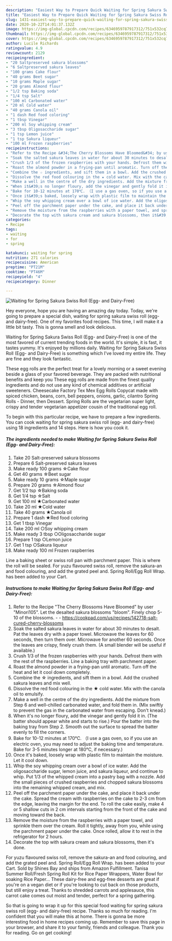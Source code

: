 ```yaml
---
description: "Easiest Way to Prepare Quick Waiting for Spring Sakura Swiss Roll (Egg- and Dairy-Free)"
title: "Easiest Way to Prepare Quick Waiting for Spring Sakura Swiss Roll (Egg- and Dairy-Free)"
slug: 1431-easiest-way-to-prepare-quick-waiting-for-spring-sakura-swiss-roll-egg-and-dairy-free
date: 2020-10-22T14:01:37.132Z
image: https://img-global.cpcdn.com/recipes/6346959787917312/751x532cq70/waiting-for-spring-sakura-swiss-roll-egg-and-dairy-free-recipe-main-photo.jpg
thumbnail: https://img-global.cpcdn.com/recipes/6346959787917312/751x532cq70/waiting-for-spring-sakura-swiss-roll-egg-and-dairy-free-recipe-main-photo.jpg
cover: https://img-global.cpcdn.com/recipes/6346959787917312/751x532cq70/waiting-for-spring-sakura-swiss-roll-egg-and-dairy-free-recipe-main-photo.jpg
author: Lucile Richards
ratingvalue: 4.9
reviewcount: 2129
recipeingredient:
- "20 Saltpreserved sakura blossoms"
- "6 Saltpreserved sakura leaves"
- "100 grams Cake flour"
- "40 grams Beet sugar"
- "10 grams Maple sugar"
- "20 grams Almond flour"
- "1/2 tsp Baking soda"
- "1/4 tsp Salt"
- "100 ml Carbonated water"
- "20 ml Cold water"
- "40 grams Canola oil"
- "1 dash Red food coloring"
- "1 tbsp Vinegar"
- "200 ml Soy whipping cream"
- "3 tbsp Oligosaccharide sugar"
- "1 tsp Lemon juice"
- "1 tsp Sakura liqueur"
- "100 ml Frozen raspberries"
recipeinstructions:
- "Refer to the Recipe &#34;The Cherry Blossoms Have Bloomed&#34; by user &#34;Minori105&#34;. Let the desalted sakura blossoms &#34;bloom&#34;. Finely chop 5-10 of the blossoms.  https://cookpad.com/us/recipes/142718-salt-cured-cherry-blossoms"
- "Soak the salted sakura leaves in water for about 30 minutes to desalt. Pat the leaves dry with a paper towel. Microwave the leaves for 60 seconds, then turn them over. Microwave for another 60 seconds. Once the leaves are crispy, finely crush them. (A small blender will be useful if available.)"
- "Crush 1/3 of the frozen raspberries with your hands. Defrost them with the rest of the raspberries. Line a baking tray with parchment paper."
- "Roast the almond powder in a frying-pan until aromatic. Turn off the heat and let it cool down completely."
- "Combine the ☆ ingredients, and sift them in a bowl. Add the crushed sakura leaves and mix well."
- "Dissolve the red food colouring in the ★ cold water. Mix with the canola oil to emulsify."
- "Make a well in the centre of the dry ingredients. Add the mixture from Step 6 and well-chilled carbonated water, and fold them in. (Mix swiftly to prevent the gas in the carbonated water from escaping. Don&#39;t knead.)"
- "When it&#39;s no longer floury, add the vinegar and gently fold it in. (The batter should appear white and starts to rise.) Pour the batter into the baking tray from Step 2. Smooth out the surface to spread the batter evenly to fill the corners."
- "Bake for 10-12 minutes at 170℃. （I use a gas oven, so if you use an electric oven, you may need to adjust the baking time and temperature. Bake for 3-5 minutes longer at 180℃, if necessary.)"
- "Once it&#39;s baked, loosely wrap with plastic film to maintain the moisture. Let it cool down."
- "Whip the soy whipping cream over a bowl of ice water. Add the oligosaccharide sugar, lemon juice, and sakura liqueur, and continue to whip. Put 1/3 of the whipped cream into a pastry bag with a nozzle. Add the small pieces of crushed raspberries and chopped sakura blossoms into the remaining whipped cream, and mix."
- "Peel off the parchment paper under the cake, and place it back under the cake. Spread the cream with raspberries on the cake to 2-3 cm from the edge, leaving the margin for the end. To roll the cake easily, make 4 or 5 shallow cuts in 2 cm intervals starting from the front of the cake and moving toward the back."
- "Remove the moisture from the raspberries with a paper towel, and sprinkle them over the cream. Roll it tightly, away from you, while using the parchment paper under the cake. Once rolled, allow it to rest in the refrigerator for 2 hours."
- "Decorate the top with sakura cream and sakura blossoms, then it&#39;s done."
categories:
- Recipe
tags:
- waiting
- for
- spring

katakunci: waiting for spring 
nutrition: 271 calories
recipecuisine: American
preptime: "PT21M"
cooktime: "PT46M"
recipeyield: "4"
recipecategory: Dinner

---
```



![Waiting for Spring Sakura Swiss Roll (Egg- and Dairy-Free)](https://img-global.cpcdn.com/recipes/6346959787917312/751x532cq70/waiting-for-spring-sakura-swiss-roll-egg-and-dairy-free-recipe-main-photo.jpg)

Hey everyone, hope you are having an amazing day today. Today, we're going to prepare a special dish, waiting for spring sakura swiss roll (egg- and dairy-free). One of my favorites food recipes. This time, I will make it a little bit tasty. This is gonna smell and look delicious.

Waiting for Spring Sakura Swiss Roll (Egg- and Dairy-Free) is one of the most favored of current trending foods in the world. It's simple, it is fast, it tastes yummy. It's enjoyed by millions daily. Waiting for Spring Sakura Swiss Roll (Egg- and Dairy-Free) is something which I've loved my entire life. They are fine and they look fantastic.

These egg rolls are the perfect treat for a lovely morning or a sweet evening beside a glass of your favored beverage. They are packed with nutritional benefits and keep you These egg rolls are made from the finest quality ingredients and do not use any kind of chemical additives or artificial sweeteners. Cheesecake Factory Tex Mex Egg Rolls Copycat made with spiced chicken, beans, corn, bell peppers, onions, garlic, cilantro Spring Rolls - Dinner, then Dessert. Spring Rolls are the vegetarian super light, crispy and tender vegetarian appetizer cousin of the traditional egg roll.


To begin with this particular recipe, we have to prepare a few ingredients. You can cook waiting for spring sakura swiss roll (egg- and dairy-free) using 18 ingredients and 14 steps. Here is how you cook it.

<!--inarticleads1-->

##### The ingredients needed to make Waiting for Spring Sakura Swiss Roll (Egg- and Dairy-Free):

1. Take 20 Salt-preserved sakura blossoms
1. Prepare 6 Salt-preserved sakura leaves
1. Make ready 100 grams ☆Cake flour
1. Get 40 grams ☆Beet sugar
1. Make ready 10 grams ☆Maple sugar
1. Prepare 20 grams ☆Almond flour
1. Get 1/2 tsp ☆Baking soda
1. Get 1/4 tsp ☆Salt
1. Get 100 ml ★Carbonated water
1. Take 20 ml ★Cold water
1. Take 40 grams ★Canola oil
1. Prepare 1 dash ★Red food coloring
1. Get 1 tbsp Vinegar
1. Take 200 ml ○Soy whipping cream
1. Make ready 3 tbsp ○Oligosaccharide sugar
1. Prepare 1 tsp ○Lemon juice
1. Get 1 tsp ○Sakura liqueur
1. Make ready 100 ml Frozen raspberries


Line a baking sheet or swiss roll pan with parchment paper. This is where the roll will be sealed. For yuzu flavoured swiss roll, remove the sakura-an and food colouring, and add the grated peel and. Spring Roll/Egg Roll Wrap. has been added to your Cart. 

<!--inarticleads2-->

##### Instructions to make Waiting for Spring Sakura Swiss Roll (Egg- and Dairy-Free):

1. Refer to the Recipe &#34;The Cherry Blossoms Have Bloomed&#34; by user &#34;Minori105&#34;. Let the desalted sakura blossoms &#34;bloom&#34;. Finely chop 5-10 of the blossoms. -  - https://cookpad.com/us/recipes/142718-salt-cured-cherry-blossoms
1. Soak the salted sakura leaves in water for about 30 minutes to desalt. Pat the leaves dry with a paper towel. Microwave the leaves for 60 seconds, then turn them over. Microwave for another 60 seconds. Once the leaves are crispy, finely crush them. (A small blender will be useful if available.)
1. Crush 1/3 of the frozen raspberries with your hands. Defrost them with the rest of the raspberries. Line a baking tray with parchment paper.
1. Roast the almond powder in a frying-pan until aromatic. Turn off the heat and let it cool down completely.
1. Combine the ☆ ingredients, and sift them in a bowl. Add the crushed sakura leaves and mix well.
1. Dissolve the red food colouring in the ★ cold water. Mix with the canola oil to emulsify.
1. Make a well in the centre of the dry ingredients. Add the mixture from Step 6 and well-chilled carbonated water, and fold them in. (Mix swiftly to prevent the gas in the carbonated water from escaping. Don&#39;t knead.)
1. When it&#39;s no longer floury, add the vinegar and gently fold it in. (The batter should appear white and starts to rise.) Pour the batter into the baking tray from Step 2. Smooth out the surface to spread the batter evenly to fill the corners.
1. Bake for 10-12 minutes at 170℃. （I use a gas oven, so if you use an electric oven, you may need to adjust the baking time and temperature. Bake for 3-5 minutes longer at 180℃, if necessary.)
1. Once it&#39;s baked, loosely wrap with plastic film to maintain the moisture. Let it cool down.
1. Whip the soy whipping cream over a bowl of ice water. Add the oligosaccharide sugar, lemon juice, and sakura liqueur, and continue to whip. Put 1/3 of the whipped cream into a pastry bag with a nozzle. Add the small pieces of crushed raspberries and chopped sakura blossoms into the remaining whipped cream, and mix.
1. Peel off the parchment paper under the cake, and place it back under the cake. Spread the cream with raspberries on the cake to 2-3 cm from the edge, leaving the margin for the end. To roll the cake easily, make 4 or 5 shallow cuts in 2 cm intervals starting from the front of the cake and moving toward the back.
1. Remove the moisture from the raspberries with a paper towel, and sprinkle them over the cream. Roll it tightly, away from you, while using the parchment paper under the cake. Once rolled, allow it to rest in the refrigerator for 2 hours.
1. Decorate the top with sakura cream and sakura blossoms, then it&#39;s done.


For yuzu flavoured swiss roll, remove the sakura-an and food colouring, and add the grated peel and. Spring Roll/Egg Roll Wrap. has been added to your Cart. Sold by Shines Bay and ships from Amazon Fulfillment. Tanisa Summer Roll/Fresh Spring Roll Kit for Rice Paper Wrappers, Water Bowl for soaking Rice Paper… These dairy-free and egg-free desserts are great if you&#39;re on a vegan diet or if you&#39;re looking to cut back on those products, but still enjoy a treat. Thanks to shredded carrots and applesauce, this carrot cake comes out moist and tender, perfect for a spring gathering. 

So that is going to wrap it up for this special food waiting for spring sakura swiss roll (egg- and dairy-free) recipe. Thanks so much for reading. I'm confident that you will make this at home. There is gonna be more interesting food in home recipes coming up. Remember to save this page in your browser, and share it to your family, friends and colleague. Thank you for reading. Go on get cooking!
